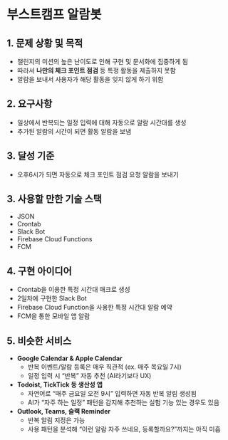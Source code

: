 # 부스트캠프 알람봇

## 1. 문제 상황 및 목적

- 챌린지의 미션의 높은 난이도로 인해 구현 및 문서화에 집중하게 됨
- 따라서 **나만의 체크 포인트 점검** 등 특정 활동을 제출하지 못함
- 알람을 보내서 사용자가 해당 활동을 잊지 않게 하기 위함

## 2. 요구사항

- 일상에서 반복되는 일정 입력에 대해 자동으로 알람 시간대를 생성
- 추가된 알람의 시간이 되면 활동 알람을 보냄

## 3. 달성 기준

- 오후6시가 되면 자동으로 체크 포인트 점검 요청 알람을 보내기

## 3. 사용할 만한 기술 스택

- JSON
- Crontab
- Slack Bot
- Firebase Cloud Functions
- FCM

## 4. 구현 아이디어

- Crontab을 이용한 특정 시간대 매크로 생성
- 2일차에 구현한 Slack Bot
- Firebase Cloud Function을 사용한 특정 시간대 알람 예약
- FCM을 통한 모바일 앱 알람

## 5. 비슷한 서비스

- **Google Calendar & Apple Calendar**
    - 반복 이벤트/알람 등록은 매우 직관적 (ex. 매주 목요일 7시)
    - 일정 입력 시 “반복” 자동 추천 (AI라기보다 UX)
- **Todoist, TickTick 등 생산성 앱**
    - 자연어로 “매주 금요일 오전 9시” 입력하면 자동 반복 알림 생성됨
    - AI가 “자주 하는 일정” 패턴을 감지해 추천하는 실험 기능 있는 경우도 있음
- **Outlook, Teams, 슬랙 Reminder**
    - 반복 알림 지정은 가능
    - 사용 패턴을 분석해 “이런 알람 자주 쓰네요, 등록할까요?”까지는 아직 미흡
